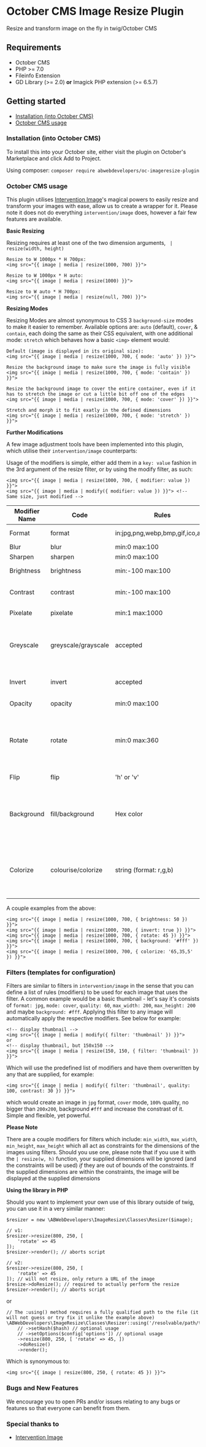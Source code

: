 # October CMS Image Resize Plugin

Resize and transform image on the fly in twig/October CMS


## Requirements

- October CMS
- PHP >= 7.0
- Fileinfo Extension
- GD Library (>= 2.0) **or** Imagick PHP extension (>= 6.5.7)


## Getting started

- [Installation (into October CMS)](#installation-into-october-cms)
- [October CMS usage](#october-cms-usage)


### Installation (into October CMS)

To install this into your October site, either visit the plugin on October's Marketplace and click Add to Project.

Using composer: `composer require abwebdevelopers/oc-imageresize-plugin`


### October CMS usage

This plugin utilises [Intervention Image](https://github.com/Intervention/image)'s magical powers to easily resize and transform your images with ease, allow us to create a wrapper for it. Please note it does not do everything `intervention/image` does, however a fair few features are available.

**Basic Resizing**

Resizing requires at least one of the two dimension arguments, ` | resize(width, height)`
```
Resize to W 1000px * H 700px:
<img src="{{ image | media | resize(1000, 700) }}">

Resize to W 1000px * H auto:
<img src="{{ image | media | resize(1000) }}">

Resize to W auto * H 700px:
<img src="{{ image | media | resize(null, 700) }}">
```

**Resizing Modes**

Resizing Modes are almost synonymous to CSS 3 `background-size` modes to make it easier to remember. Available options are: `auto` (default), `cover`, & `contain`, each doing the same as their CSS equivalent, with one additional mode: `stretch` which behaves how a basic `<img>` element would:

```
Default (image is displayed in its original size):
<img src="{{ image | media | resize(1000, 700, { mode: 'auto' }) }}">

Resize the background image to make sure the image is fully visible
<img src="{{ image | media | resize(1000, 700, { mode: 'contain' }) }}">

Resize the background image to cover the entire container, even if it has to stretch the image or cut a little bit off one of the edges
<img src="{{ image | media | resize(1000, 700, { mode: 'cover' }) }}">

Stretch and morph it to fit exatly in the defined dimensions
<img src="{{ image | media | resize(1000, 700, { mode: 'stretch' }) }}">
```

**Further Modifications**

A few image adjustment tools have been implemented into this plugin, which utilise their `intervention/image` counterparts:

Usage of the modifiers is simple, either add them in a `key: value` fashion in the 3rd argument of the resize filter, or by using the modify filter, as such:

```
<img src="{{ image | media | resize(1000, 700, { modifier: value }) }}">
<img src="{{ image | media | modify({ modifier: value }) }}"> <!-- Same size, just modified -->
```

| Modifier Name | Code       | Rules                  | Examples                 | Details |
| ------------- | ---------- | ---------------------- | ------------------------ | ------- |
| Format        | format     | in:jpg,png,webp,bmp,gif,ico,auto | `jpg`, `png`, `auto`, ...     | Change the format of the image.
| Blur          | blur       | min:0 max:100          | `0`, `50`, `100`         | Blurs the image
| Sharpen       | sharpen    | min:0 max:100          | `0`, `50`, `100`         | Sharpens the image
| Brightness    | brightness | min:-100 max:100       | `-100`, `50`, `100`      | Brightens (or darkens) the image
| Contrast      | contrast   | min:-100 max:100       | `-100`, `50`, `100`      | Increases/decreases the contrast of the image
| Pixelate      | pixelate   | min:1 max:1000         | `1`, `500`, `1000`       | Pixelates the image
| Greyscale     | greyscale/grayscale  | accepted               | `true`, `1`              | See [accepted](https://octobercms.com/docs/services/validation#rule-accepted) rule. Sets the image mode to greyscale. Both `code`s are accepted (one just maps to the other) |
| Invert        | invert     | accepted               | `true`, `1`              | See [accepted](https://octobercms.com/docs/services/validation#rule-accepted) rule. Inverts all image colors |
| Opacity       | opacity    | min:0 max:100          | `0`, `50`, `100`         | Set the opacity of the image
| Rotate        | rotate     | min:0 max:360          | `45`, `90`, `360`        | Rotate the image (width / height does not constrain the rotated image, the image is resized prior to modifications)
| Flip          | flip       | 'h' or 'v'             | `h`, `v`                 | Flip horizontally (h) or vertically (v) |
| Background    | fill/background | Hex color              | `#fff`, `#123456`, `000` | Set a background color - Hex color (with or without hashtag). Both `code`s are accepted (one just maps to the other) |
| Colorize      | colourise/colorize   | string (format: r,g,b) | `255,0,0`, `0,50,25`     | Colorize the image. String containing 3 numbers (0-255), comma separated. Both `code`s are accepted (one just maps to the other) |

A couple examples from the above:
```
<img src="{{ image | media | resize(1000, 700, { brightness: 50 }) }}">
<img src="{{ image | media | resize(1000, 700, { invert: true }) }}">
<img src="{{ image | media | resize(1000, 700, { rotate: 45 }) }}">
<img src="{{ image | media | resize(1000, 700, { background: '#fff' }) }}">
<img src="{{ image | media | resize(1000, 700, { colorize: '65,35,5' }) }}">
```

### Filters (templates for configuration)

Filters are similar to filters in `intervention/image` in the sense that you can define a list of rules (modifiers) to be used for each image that uses the filter. A common example would be a basic thumbnail - let's say it's consists of `format: jpg`, `mode: cover`, `quality: 60`, `max_width: 200`, `max_height: 200` and maybe `background: #fff`. Applying this filter to any image will automatically apply the respective modifiers. See below for example:

```
<!-- display thumbnail -->
<img src="{{ image | media | modify({ filter: 'thumbnail' }) }}">
or
<!-- display thumbnail, but 150x150 -->
<img src="{{ image | media | resize(150, 150, { filter: 'thumbnail' }) }}">
```

Which will use the predefined list of modifiers and have them overwritten by any that are supplied, for example:

```
<img src="{{ image | media | modify({ filter: 'thumbnail', quality: 100, contrast: 30 }) }}">
```

which would create an image in `jpg` format, `cover` mode, `100%` quality, no bigger than `200x200`, background `#fff` and increase the constrast of it. Simple and flexible, yet powerful.

**Please Note**

There are a couple modifiers for filters which include: `min_width`, `max_width`, `min_height`, `max_height` which all act as constraints for the dimensions of the images using filters. Should you use one, please note that if you use it with the `| resize(w, h)` function, your supplied dimensions will be ignored (and the constraints will be used) *if* they are out of bounds of the constraints. If the supplied dimensions are within the constraints, the image will be displayed at the supplied dimensions


**Using the library in PHP**

Should you want to implement your own use of this library outside of twig, you can use it in a very similar manner:

```
$resizer = new \ABWebDevelopers\ImageResize\Classes\Resizer($image);

// v1:
$resizer->resize(800, 250, [
    'rotate' => 45
]);
$resizer->render(); // aborts script

// v2:
$resizer->resize(800, 250, [
    'rotate' => 45
]); // will not resize, only return a URL of the image
$resize->doResize(); // required to actually perform the resize
$resizer->render(); // aborts script
```

or

```
// The :using() method requires a fully qualified path to the file (it will not guess or try fix it unlike the example above)
\ABWebDevelopers\ImageResize\Classes\Resizer::using('/resolvable/path/to/file')
    // ->setHash($hash) // optional usage
    // ->setOptions($config['options']) // optional usage
    ->resize(800, 250, [ 'rotate' => 45, ])
    ->doResize()
    ->render();
```

Which is synonymous to:

```
<img src="{{ image | resize(800, 250, { rotate: 45 }) }}">
```

### Bugs and New Features

We encourage you to open PRs and/or issues relating to any bugs or features so that everyone can benefit from them.


### Special thanks to

- [Intervention Image](https://github.com/Intervention/image)
